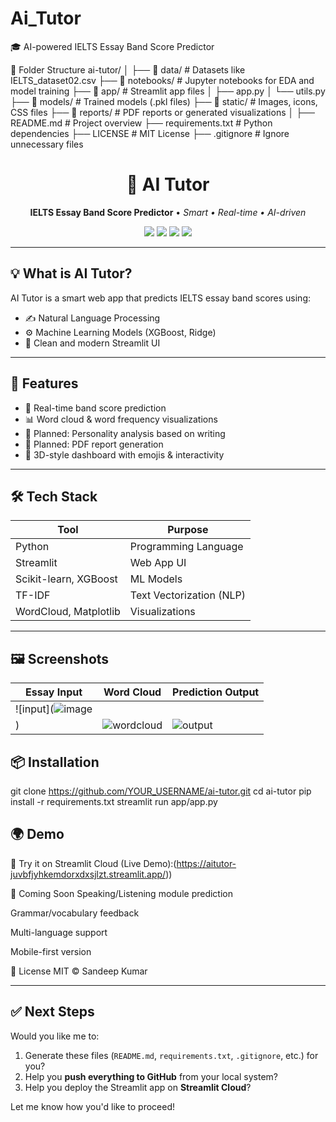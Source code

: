# Ai_Tutor
🎓 AI-powered IELTS Essay Band Score Predictor

📁 Folder Structure
ai-tutor/
│
├── 📁 data/                 # Datasets like IELTS_dataset02.csv
├── 📁 notebooks/           # Jupyter notebooks for EDA and model training
├── 📁 app/                 # Streamlit app files
│   ├── app.py
│   └── utils.py
├── 📁 models/              # Trained models (.pkl files)
├── 📁 static/              # Images, icons, CSS files
├── 📁 reports/             # PDF reports or generated visualizations
│
├── README.md               # Project overview
├── requirements.txt        # Python dependencies
├── LICENSE                 # MIT License
├── .gitignore              # Ignore unnecessary files


<h1 align="center">🧠 AI Tutor</h1>
<p align="center">
  <b>IELTS Essay Band Score Predictor</b> • <i>Smart • Real-time • AI-driven</i>  
</p>

<p align="center">
  <img src="https://img.shields.io/badge/Python-3.10-blue?style=flat-square" />
  <img src="https://img.shields.io/badge/Streamlit-Deployed-brightgreen?style=flat-square" />
  <img src="https://img.shields.io/badge/XGBoost-%F0%9F%9A%80-ff69b4?style=flat-square" />
  <img src="https://img.shields.io/github/license/YOUR_USERNAME/ai-tutor?style=flat-square" />
</p>

---

## 💡 What is AI Tutor?

AI Tutor is a smart web app that predicts IELTS essay band scores using:
- ✍️ Natural Language Processing
- ⚙️ Machine Learning Models (XGBoost, Ridge)
- 🎨 Clean and modern Streamlit UI

---

## 🚀 Features

- 📄 Real-time band score prediction
- 📊 Word cloud & word frequency visualizations
- 🧠 Planned: Personality analysis based on writing
- 📄 Planned: PDF report generation
- 🎨 3D-style dashboard with emojis & interactivity

---

## 🛠️ Tech Stack

| Tool        | Purpose                   |
|-------------|---------------------------|
| Python      | Programming Language      |
| Streamlit   | Web App UI                |
| Scikit-learn, XGBoost | ML Models       |
| TF-IDF      | Text Vectorization (NLP)  |
| WordCloud, Matplotlib | Visualizations  |

---

## 🖼️ Screenshots

| Essay Input | Word Cloud | Prediction Output |
|-------------|------------|-------------------|
| ![input](![image](https://github.com/user-attachments/assets/dbcea6e3-4e36-43e9-8ecd-20d8ec963f45)
) | ![wordcloud](static/wordcloud.png) | ![output](static/output.png) |



## 📦 Installation

git clone https://github.com/YOUR_USERNAME/ai-tutor.git
cd ai-tutor
pip install -r requirements.txt
streamlit run app/app.py


## 🌍 Demo

🧪 Try it on Streamlit Cloud (Live Demo):(https://aitutor-juvbfjyhkemdorxdxsjlzt.streamlit.app/))


🧠 Coming Soon
Speaking/Listening module prediction

Grammar/vocabulary feedback

Multi-language support

Mobile-first version


📝 License
MIT © Sandeep Kumar

---

## ✅ Next Steps

Would you like me to:

1. Generate these files (`README.md`, `requirements.txt`, `.gitignore`, etc.) for you?
2. Help you **push everything to GitHub** from your local system?
3. Help you deploy the Streamlit app on **Streamlit Cloud**?

Let me know how you'd like to proceed!

